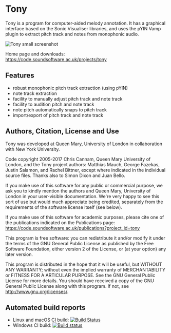 
Tony
====

Tony is a program for computer-aided melody annotation. It has a
graphical interface based on the Sonic Visualiser libraries, and uses
the pYIN Vamp plugin to extract pitch track and notes from monophonic
audio.

![Tony small screenshot](https://code.soundsoftware.ac.uk/attachments/download/1069/tony-screeny-20140328-30pc.png)

Home page and downloads: https://code.soundsoftware.ac.uk/projects/tony


Features
--------

 * robust monophonic pitch track extraction (using pYIN)
 * note track extraction
 * facility to manually adjust pitch track and note track
 * facility to audition pitch and note track
 * note pitch automatically snaps to pitch track
 * import/export of pitch track and note track


Authors, Citation, License and Use
----------------------------------

Tony was developed at Queen Mary, University of London in
collaboration with New York University.

Code copyright 2005-2017 Chris Cannam, Queen Mary University of
London, and the Tony project authors: Matthias Mauch, George Fazekas,
Justin Salamon, and Rachel Bittner, except where indicated in the
individual source files. Thanks also to Simon Dixon and Juan Bello.

If you make use of this software for any public or commercial purpose,
we ask you to kindly mention the authors and Queen Mary, University of
London in your user-visible documentation. We're very happy to see
this sort of use but would much appreciate being credited, separately
from the requirements of the software license itself (see below).

If you make use of this software for academic purposes, please cite
one of the publications indicated on the Publications page:
https://code.soundsoftware.ac.uk/publications?project_id=tony

This program is free software: you can redistribute it and/or modify
it under the terms of the GNU General Public License as published by
the Free Software Foundation, either version 2 of the License, or (at
your option) any later version.

This program is distributed in the hope that it will be useful, but
WITHOUT ANY WARRANTY; without even the implied warranty of
MERCHANTABILITY or FITNESS FOR A ARTICULAR PURPOSE. See the GNU
General Public License for more details. You should have received a
copy of the GNU General Public License along with this program. If
not, see http://www.gnu.org/licenses/.


Automated build reports
-----------------------

 * Linux and macOS CI build: [![Build Status](https://travis-ci.org/sonic-visualiser/tony.svg?branch=master)](https://travis-ci.org/sonic-visualiser/tony)
 * Windows CI build: [![Build status](https://ci.appveyor.com/api/projects/status/26pygienkigw39p7?svg=true)](https://ci.appveyor.com/project/cannam/tony)
